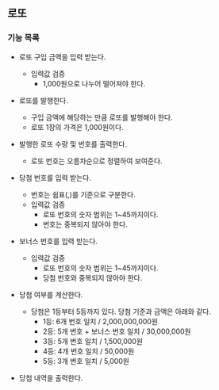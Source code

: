 ## 로또

### 기능 목록

- 로또 구입 금액을 입력 받는다.
    - 입력값 검증
        - 1,000원으로 나누어 떨어져야 한다.


- 로또를 발행한다. 
    - 구입 금액에 해당하는 만큼 로또를 발행해야 한다.
    - 로또 1장의 가격은 1,000원이다.


- 발행한 로또 수량 및 번호를 출력한다.
    - 로또 번호는 오름차순으로 정렬하여 보여준다.


- 당첨 번호를 입력 받는다.
    - 번호는 쉼표(,)를 기준으로 구분한다.
    - 입력값 검증
        - 로또 번호의 숫자 범위는 1~45까지이다.
        - 번호는 중복되지 않아야 한다.


- 보너스 번호를 입력 받는다.
    - 입력값 검증
        - 로또 번호의 숫자 범위는 1~45까지이다.
        - 당첨 번호와 중복되지 않아야 한다.


- 당첨 여부를 계산한다.
    - 당첨은 1등부터 5등까지 있다. 당첨 기준과 금액은 아래와 같다.
        - 1등: 6개 번호 일치 / 2,000,000,000원
        - 2등: 5개 번호 + 보너스 번호 일치 / 30,000,000원
        - 3등: 5개 번호 일치 / 1,500,000원
        - 4등: 4개 번호 일치 / 50,000원
        - 5등: 3개 번호 일치 / 5,000원


- 당첨 내역을 출력한다.
